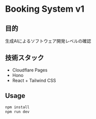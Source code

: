 # Booking System v1

## 目的
生成AIによるソフトウェア開発レベルの確認

## 技術スタック

- Cloudflare Pages
- Hono
- React + Tailwind CSS

## Usage

```bash
npm install
npm run dev
```
